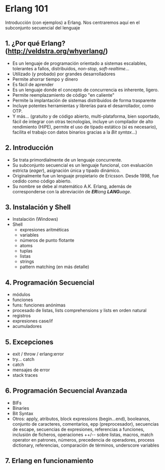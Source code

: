 # Erlang 101
Introducción (con ejemplos) a Erlang. Nos centraremos aquí en el subconjunto secuencial del lenguaje

## 1. ¿Por qué Erlang? (http://veldstra.org/whyerlang/)
* Es un lenguaje de programación orientado a sistemas escalables, tolerantes a fallos, distribuidos, *non-stop*, *soft-realtime*...
* Utilizado (y probado) por grandes desarrolladores
* Permite ahorrar tiempo y dinero
* Es fácil de aprender
* Es un lenguaje donde el concepto de concurrencia es inherente, ligero.
* Permite reemplazamiento de código "en caliente"
* Permite la implantación de sistemas distribuidos de forma trasparente
* Incluye potentes herramientas y librerías para el desarrollador, como OTP.
* Y más... (gratuito y de código abierto, multi-plataforma, bien soportado, fácil de integrar con otras tecnologías, incluye un compilador de alto rendimiento (HiPE), permite el uso de tipado estático (si es necesario), facilita el trabajo con datos binarios gracias a la *Bit syntax*...)

## 2. Introducción
- Se trata primordialmente de un lenguaje concurrente.
- Su subconjunto secuencial es un lenguaje funcional, con evaluación estricta (*eager*), asignación única y tipado dinámico.
- Originalmente fue un lenguaje propietario de Ericsson. Desde 1998, fue cedido como código abierto.
- Su nombre se debe al matemático A.K. Erlang, además de corresponderse con la abreviación de _**ER**lang **LANG**uage_.

## 3. Instalación y Shell
* Instalación (Windows)
* Shell
    * expresiones aritméticas
    * variables
    * números de punto flotante
    * atoms
    * tuplas
    * listas
    * strings
    * pattern matching (en más detalle)

## 4. Programación Secuencial
* módulos
* funciones
* funs: funciones anónimas
* procesado de listas, lists comprehensions y lists en orden natural
* registros
* expresiones case/if
* acumuladores

## 5. Excepciones
* exit / throw / erlang:error
* try... catch
* catch
* mensajes de error
* stack traces

## 6. Programación Secuencial Avanzada
* BIFs
* Binaries
* Bit Syntax
* Otros: apply, atributos, block expressions (begin...end), booleanos, conjunto de caracteres, comentarios, epp (preprocesador), secuencias de escape, secuencias de expresiones, referencias a funciones, inclusión de ficheros, operaciones ++/-- sobre listas, macros, match operator en patrones, números, precedencia de operadores, process dictionary, referencias, comparación de términos, underscore variables

## 7. Erlang en funcionamiento
